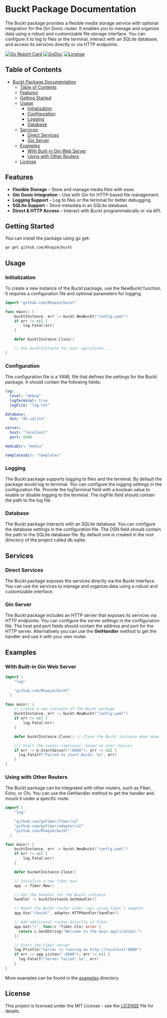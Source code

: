 # Buckt Package Documentation

The Buckt package provides a flexible media storage service with optional integration for the Gin Gonic router. It enables you to manage and organize data using a robust and customizable file storage interface. You can configure it to log to files or the terminal, interact with an SQLite database, and access its services directly or via HTTP endpoints.

[![Go Report Card](https://goreportcard.com/badge/github.com/Rhaqim/buckt)](https://goreportcard.com/report/github.com/Rhaqim/buckt)
[![GoDoc](https://godoc.org/github.com/Rhaqim/buckt?status.svg)](https://pkg.go.dev/github.com/Rhaqim/buckt)
[![License](https://img.shields.io/github/license/Rhaqim/buckt)](LICENSE)

## Table of Contents

- [Buckt Package Documentation](#buckt-package-documentation)
  - [Table of Contents](#table-of-contents)
  - [Features](#features)
  - [Getting Started](#getting-started)
  - [Usage](#usage)
    - [Initialization](#initialization)
    - [Configuration](#configuration)
    - [Logging](#logging)
    - [Database](#database)
  - [Services](#services)
    - [Direct Services](#direct-services)
    - [Gin Server](#gin-server)
  - [Examples](#examples)
    - [With Built-in Gin Web Server](#with-built-in-gin-web-server)
    - [Using with Other Routers](#using-with-other-routers)
  - [License](#license)
  
## Features

- **Flexible Storage** – Store and manage media files with ease.
- **Gin Gonic Integration** – Use with Gin for HTTP-based file management.
- **Logging Support** – Log to files or the terminal for better debugging.
- **SQLite Support** – Store metadata in an SQLite database.
- **Direct & HTTP Access** – Interact with Buckt programmatically or via API.

## Getting Started

You can install the package using go get:

```bash
go get github.com/Rhaqim/buckt
```

## Usage

### Initialization

To create a new instance of the Buckt package, use the NewBuckt function. It requires a configuration file and optional parameters for logging.

```go
import "github.com/Rhaqim/buckt"

func main() {
    bucktInstance, err := buckt.NewBuckt("config.yaml")
    if err != nil {
        log.Fatal(err)
    }

    defer bucktInstance.Close()

    // Use bucktInstance for your operations...
}
```

### Configuration

The configuration file is a YAML file that defines the settings for the Buckt package. It should contain the following fields:

```yaml
log:
  level: "debug"
  logTerminal: true
  logFile: "log.txt"

database:
  dsn: "db.sqlite"

server:
  host: "localhost"
  port: 8000

mediaDir: "media"

templatesDir: "templates"
```

### Logging

The Buckt package supports logging to files and the terminal. By default the package would log to terminal. You can configure the logging settings in the configuration file. Provide the logTerminal field with a boolean value to enable or disable logging to the terminal. The logFile field should contain the path to the log file.

### Database

The Buckt package interacts with an SQLite database. You can configure the database settings in the configuration file. The DSN field should contain the path to the SQLite database file. By default one is created in the root directory of the project called db.sqlite.

## Services

### Direct Services

The Buckt package exposes the services directly via the Buckt interface. You can use the services to manage and organize data using a robust and customizable interface.

### Gin Server

The Buckt package includes an HTTP server that exposes its services via HTTP endpoints. You can configure the server settings in the configuration file. The host and port fields should contain the address and port for the HTTP server. Alternatively you can use the **GetHandler** method to get the handler and use it with your own router.

## Examples

### With Built-in Gin Web Server

```go
import (
    "log"

    "github.com/Rhaqim/buckt"
  )   

func main() {
    // Create a new instance of the Buckt package
    bucktInstance, err := buckt.NewBuckt("config.yaml")
    if err != nil {
        log.Fatal(err)
    }

    defer bucktInstance.Close() // Close the Buckt instance when done

    /// Start the router (optional, based on user choice)
    if err := b.StartServer(":8080"); err != nil {
      log.Fatalf("Failed to start Buckt: %v", err)
    }
}
```

### Using with Other Routers

The Buckt package can be integrated with other routers, such as Fiber, Echo, or Chi. You can use the GetHandler method to get the handler and mount it under a specific route.

```go
import (
    "log"

    "github.com/gofiber/fiber/v2"
    "github.com/gofiber/adaptor/v2"
    "github.com/Rhaqim/buckt"
  )

func main() {
    bucktInstance, err := buckt.NewBuckt("config.yaml")
    if err != nil {
        log.Fatal(err)
    }

    defer bucketInstance.Close()

    // Initalise a new fiber mux
    app := fiber.New()

    // Get the handler for the Buckt instance
    handler := bucktInstance.GetHandler()

    // Mount the Buckt router under /api using Fiber's adaptor
    app.Use("/buckt", adaptor.HTTPHandler(handler))

    // Add additional routes directly in Fiber
    app.Get("/", func(c *fiber.Ctx) error {
      return c.SendString("Welcome to the main application!")
    })

    // Start the Fiber server
    log.Println("Server is running on http://localhost:8080")
    if err := app.Listen(":8080"); err != nil {
      log.Fatalf("Server failed: %v", err)
    }
}
```

More examples can be found in the [examples](example/) directory.

## License

This project is licensed under the MIT License - see the [LICENSE](LICENSE) file for details.
